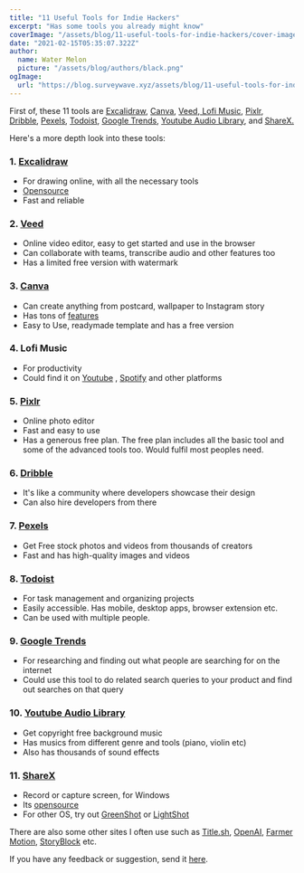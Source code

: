 ```yaml
---
title: "11 Useful Tools for Indie Hackers"
excerpt: "Has some tools you already might know"
coverImage: "/assets/blog/11-useful-tools-for-indie-hackers/cover-image.jpeg"
date: "2021-02-15T05:35:07.322Z"
author:
  name: Water Melon
  picture: "/assets/blog/authors/black.png"
ogImage:
  url: "https://blog.surveywave.xyz/assets/blog/11-useful-tools-for-indie-hackers/cover-image.jpeg"
---
```


<div class="bg-gray-100 border-l-4 border-black p-1 pl-8 leading-loose  mt-10 mb-8 rounded-r-md">

First of, these 11 tools are <a  class="no-underline hover:underline text-purple-500" href="https://excalidraw.com/">Excalidraw</a>, <a  class="no-underline hover:underline text-purple-500" href="https://www.canva.com/">Canva</a>, <a  class="no-underline hover:underline text-purple-500" href="https://www.veed.io/">Veed</a>,<a class="no-underline hover:underline text-purple-500" href="https://www.youtube.com/watch?v=7zMyA_a5rSU"> Lofi Music</a>, <a class="no-underline hover:underline text-purple-500" href="https://pixlr.com/">Pixlr</a>,
<a
class="no-underline hover:underline text-purple-500"
href="https://dribbble.com/"> Dribble</a>,
<a
class="no-underline hover:underline text-purple-500"
href="https://www.pexels.com/"> Pexels</a>,
<a
class="no-underline hover:underline text-purple-500"
href="https://todoist.com/"> Todoist</a>,
<a
class="no-underline hover:underline text-purple-500"
href="https://trends.google.com/"> Google Trends</a>,
<a
class="no-underline hover:underline text-purple-500"
href="https://www.youtube.com/audiolibrary?feature=blog"> Youtube Audio Library</a>, and
<a
class="no-underline hover:underline text-purple-500"
href="https://getsharex.com/"> ShareX.</a>

</div>

<p class="pt-10">Here's a more depth look into these tools:</p>

<div class="grid grid-cols-1 gap-20">

<!-- 1 -->
<div>
    <h3 class="font-bold" >1. <a target="_blank" rel="noopener noreferrer" class="hover:underline font-bold" href="https://excalidraw.com/" >Excalidraw</a></h3>
    <div  class="p-1 pl-10 mt-10 bg-red-200 bg-opacity-25 rounded-md"><ul class="list-disc">
        <li class="pt-1.5 pb-1.5">For drawing online, with all the necessary tools</li>
        <li class="pt-1.5 pb-1.5"><a href="https://github.com/excalidraw/excalidraw" title="github source" class="hover:underline text-gray-600">Opensource</a></li>
        <li class="pt-1.5 pb-1.5">Fast and reliable</li>
      </ul></div>
</div>

<!-- 2 -->

<div>
    <h3 class="font-bold">2. <a  target="_blank" rel="noopener noreferrer" class="hover:underline font-bold" href="https://www.veed.io/" >Veed</a></h3>
    <div  class="p-1 pl-10 mt-10 bg-gray-300 bg-opacity-25 rounded-md"><ul class="list-disc">
        <li class="pt-1.5 pb-1.5">Online video editor, easy to get started and use in the browser</li>
        <li class="pt-1.5 pb-1.5">Can collaborate with teams, transcribe audio and other features too</li>
        <li class="pt-1.5 pb-1.5">Has a limited free version with watermark</li>
      </ul></div>
</div>

<!-- 3 -->

<div>
    <h3 class="font-bold">3. <a  target="_blank" rel="noopener noreferrer" class="hover:underline font-bold" href="https://www.canva.com/" >Canva</a></h3>
    <div  class="p-1 pl-10 mt-10 bg-purple-300 bg-opacity-25 rounded-md"><ul class="list-disc">
        <li class="pt-1.5 pb-1.5">Can create anything from postcard, wallpaper to Instagram story</li>
        <li class="pt-1.5 pb-1.5">Has tons of <a href="https://www.canva.com/features/" class="hover:underline text-purple-600">features</a> </li>
        <li class="pt-1.5 pb-1.5">Easy to Use, readymade template and has a free version</li>
      </ul></div>
</div>

<div>
    <h3 class="font-bold">4. Lofi Music</h3>
    <div  class="p-1 pl-10 mt-10 bg-red-500 bg-opacity-25 rounded-md"><ul class="list-disc">
        <li class="pt-1.5 pb-1.5">For productivity</li>
        <li class="pt-1.5 pb-1.5">Could find it on
        <a href="https://www.youtube.com/watch?v=7zMyA_a5rSU" class="italic hover:underline text-purple-600" >Youtube</a>
         ,
        <a href="https://open.spotify.com/playlist/2Rpseqs408BsH2XesNtN3o" class="italic hover:underline text-purple-600">Spotify</a>
      and other platforms</li>
      </ul></div>
</div>

<div>
    <h3 class="font-bold" >5. <a  class="hover:underline font-bold" href="https://pixlr.com/" >Pixlr</a></h3>
    <div  class="p-1 pl-10 mt-10 bg-blue-300 bg-opacity-25 rounded-md"><ul class="list-disc">
        <li class="pt-1.5 pb-1.5">Online photo editor</li>
        <li class="pt-1.5 pb-1.5">Fast and easy to use </li>
        <li class="pt-1.5 pb-1.5">Has a generous free plan. The free plan includes all the basic tool and some of the advanced tools too. Would fulfil most peoples need.</li>
      </ul></div>
</div>

<div>
    <h3 class="font-bold">6. <a  class="hover:underline font-bold" href="https://dribbble.com/" >Dribble</a></h3>
    <div  class="p-1 pl-10 mt-10 bg-yellow-400 bg-opacity-25 rounded-md"><ul class="list-disc">
        <li class="pt-1.5 pb-1.5">It's like a community where developers showcase their design</li>
        <li class="pt-1.5 pb-1.5"> Can also hire developers from there</li>
          </ul></div>
</div>

<div>
    <h3 class="font-bold">7. <a  class="hover:underline font-bold" href="https://www.pexels.com/" >Pexels</a></h3>
    <div  class="p-1 pl-10 mt-10 bg-green-400 bg-opacity-25 rounded-md"><ul class="list-disc">
        <li class="pt-1.5 pb-1.5">Get Free stock photos and videos from thousands of creators</li>
        <li class="pt-1.5 pb-1.5"> Fast and has high-quality images and videos</li>
      </ul></div>
</div>

<div>
    <h3 class="font-bold">8. <a  class="hover:underline font-bold" href="https://todoist.com/" >Todoist</a></h3>
    <div  class="p-1 pl-10 mt-10 bg-purple-400 bg-opacity-25 rounded-md"><ul class="list-disc">
        <li class="pt-1.5 pb-1.5">For task management and organizing projects</li>
        <li class="pt-1.5 pb-1.5">Easily accessible. Has mobile, desktop apps, browser extension etc.</li>
        <li class="pt-1.5 pb-1.5">Can be used with multiple people.</li>
      </ul></div>
</div>

<div>
    <h3 class="font-bold">9. <a  class="hover:underline font-bold" href="https://trends.google.com/" >Google Trends</a></h3>
    <div  class="p-1 pl-10 mt-10 bg-yellow-500 bg-opacity-25 rounded-md"><ul class="list-disc">
        <li class="pt-1.5 pb-1.5"> For researching and finding out what people are searching for on the internet</li>
        <li class="pt-1.5 pb-1.5">Could use this tool to do related search queries to your product and find out searches on that query</li>
 </ul></div>
</div>

<div>
    <h3 class="font-bold">10. <a  class="hover:underline font-bold" href="https://www.youtube.com/audiolibrary?feature=blog" >Youtube Audio Library</a></h3>
    <div  class="p-1 pl-10 mt-10 bg-red-800 bg-opacity-25 rounded-md"><ul class="list-disc">
        <li class="pt-1.5 pb-1.5"> Get copyright free background music</li>
        <li class="pt-1.5 pb-1.5"> Has musics from different genre and tools (piano, violin etc)</li>
         <li class="pt-1.5 pb-1.5">  Also has thousands of sound effects</li>
 </ul></div>
</div>

<div>
    <h3 class="font-bold">11. <a  class="hover:underline font-bold" href="https://getsharex.com/" >ShareX</a></h3>
    <div  class="p-1 pl-10 mt-10 bg-blue-300 bg-opacity-25 rounded-md"><ul class="list-disc">
        <li class="pt-1.5 pb-1.5">  Record or capture screen, for Windows</li>
        <li class="pt-1.5 pb-1.5">Its <a href="https://github.com/ShareX/ShareXs/" class="hover:underline text-gray-600 italic">opensource</a> </li>
        <li class="pt-1.5 pb-1.5">For other OS, try out 
        <a href="https://getgreenshot.org/" class="hover:underline text-gray-600 ">GreenShot</a> or
        <a href="https://app.prntscr.com/en/index.html" class="hover:underline text-gray-600 ">LightShot</a> 
        </li>

 </ul></div>

<div class="mt-12 leading-loose">
<p>
    There are also some other sites I often use such as
    <a class="hover:underline font-semibold" href="https://title.sh">Title.sh</a>,
<a class="hover:underline font-semibold" href="https://openai.com">OpenAI</a>,
<a class="hover:underline font-semibold" href="https://www.farmer.com/motion">Farmer Motion</a>, <a class="hover:underline font-semibold" href="https://www.storyblocks.com">StoryBlock</a> etc.
</p>
<p class="pt-20">
  If you have any feedback or suggestion, send it
  <a href="mailto:svesp@protonmail.com" class="hover:underline italic text-gray-700"
    >here</a
  >.
</p>

</div>

</div>

<!--









10. [**Youtube Audio Library**](https://www.youtube.com/audiolibrary?feature=blog)
    - Get copyright free background music
    - Has musics from different genre and tools (piano, violin etc)
      Also has sound effects

   <br />

11. [**ShareX**](https://getsharex.com/)
    - Record or capture screen
    - Has tons of other features as well
    - Its [_opensource_](https://github.com/ShareX/ShareX)

   <br />

There are also some other tools I often use such as [Title.sh](https://title.sh/), [SurveyWave](http://surveywave.xyz/), [OpenAI](https://openai.com/), [Farmer Motion](https://www.framer.com/motion/), [StoryBlocks](https://www.storyblocks.com/) etc. -->

</div>
